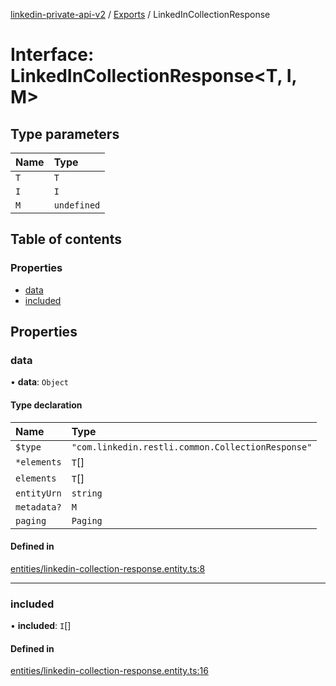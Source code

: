 [linkedin-private-api-v2](../README.md) / [Exports](../modules.md) / LinkedInCollectionResponse

# Interface: LinkedInCollectionResponse<T, I, M\>

## Type parameters

| Name | Type |
| :------ | :------ |
| `T` | `T` |
| `I` | `I` |
| `M` | `undefined` |

## Table of contents

### Properties

- [data](LinkedInCollectionResponse.md#data)
- [included](LinkedInCollectionResponse.md#included)

## Properties

### data

• **data**: `Object`

#### Type declaration

| Name | Type |
| :------ | :------ |
| `$type` | ``"com.linkedin.restli.common.CollectionResponse"`` |
| `*elements` | `T`[] |
| `elements` | `T`[] |
| `entityUrn` | `string` |
| `metadata?` | `M` |
| `paging` | `Paging` |

#### Defined in

[entities/linkedin-collection-response.entity.ts:8](https://github.com/akash-gupt/linkedin-private-api/blob/db337d2/src/entities/linkedin-collection-response.entity.ts#L8)

___

### included

• **included**: `I`[]

#### Defined in

[entities/linkedin-collection-response.entity.ts:16](https://github.com/akash-gupt/linkedin-private-api/blob/db337d2/src/entities/linkedin-collection-response.entity.ts#L16)
